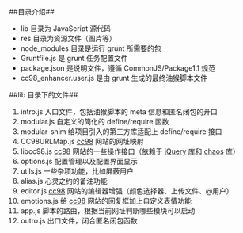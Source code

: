 ##目录介绍##

- lib 目录为 JavaScript 源代码
- res 目录为资源文件（图片等）
- node\_modules 目录是运行 grunt 所需要的包
- Gruntfile.js 是 grunt 任务配置文件
- package.json 是说明文件，遵循 CommonJS/Package1.1 规范
- cc98\_enhancer.user.js 是由 grunt 生成的最终油猴脚本文件

##lib 目录下的文件##

1. intro.js 入口文件，包括油猴脚本的 meta 信息和匿名闭包的开口
2. modular.js 自定义的简化的 define/require 函数
3. modular-shim 给项目引入的第三方库适配上 define/require 接口
4. CC98URLMap.js [cc98][1] 网站的网址映射
5. libcc98.js [cc98][1] 网站的一些操作接口（依赖于 [jQuery](http://jquery.com/download/) 库和 [chaos](https://github.com/sodatea/chaos) 库）
6. options.js 配置管理以及配置界面显示
7. utils.js 一些杂项功能，比如屏蔽用户
8. alias.js 心灵之约的备注功能
9. editor.js [cc98][1] 网站的编辑器增强（颜色选择器、上传文件、@用户）
10. emotions.js 给 [cc98][1] 网站的回复框加上自定义表情功能
11. app.js 脚本的路由，根据当前网址判断哪些模块可以启动
12. outro.js 出口文件，闭合匿名闭包函数

[1]: http://www.cc98.org/
